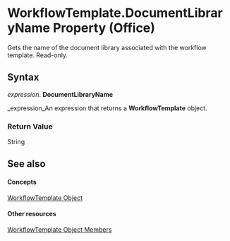 
# WorkflowTemplate.DocumentLibraryName Property (Office)

Gets the name of the document library associated with the workflow template. Read-only.


## Syntax

 _expression_. **DocumentLibraryName**

 _expression_An expression that returns a  **WorkflowTemplate** object.


### Return Value

String


## See also


#### Concepts


 [WorkflowTemplate Object](965d0474-dd51-9b0e-b34c-a11f921ff410.md)
#### Other resources


 [WorkflowTemplate Object Members](c891ed9a-87bd-242b-1a6b-012ab1406a1c.md)
